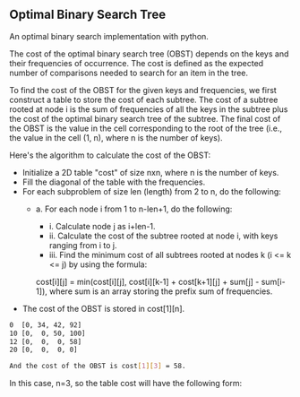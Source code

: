 ## Optimal Binary Search Tree
An optimal binary search implementation with python.


The cost of the optimal binary search tree (OBST) depends on the keys and their frequencies of occurrence. The cost is defined as the expected number of comparisons needed to search for an item in the tree.

To find the cost of the OBST for the given keys and frequencies, we first construct a table to store the cost of each subtree. The cost of a subtree rooted at node i is the sum of frequencies of all the keys in the subtree plus the cost of the optimal binary search tree of the subtree. The final cost of the OBST is the value in the cell corresponding to the root of the tree (i.e., the value in the cell (1, n), where n is the number of keys).

Here's the algorithm to calculate the cost of the OBST:

- Initialize a 2D table "cost" of size nxn, where n is the number of keys.
- Fill the diagonal of the table with the frequencies.
- For each subproblem of size len (length) from 2 to n, do the following:
  - a. For each node i from 1 to n-len+1, do the following:
      - i. Calculate node j as i+len-1.
      - ii. Calculate the cost of the subtree rooted at node i, with keys ranging from i to j.
      - iii. Find the minimum cost of all subtrees rooted at nodes k (i <= k <= j) by using the formula:

    cost[i][j] = min(cost[i][j], cost[i][k-1] + cost[k+1][j] + sum[j] - sum[i-1]), where sum is an array storing the prefix sum of frequencies.
- The cost of the OBST is stored in cost[1][n].

```bash
0  [0, 34, 42, 92]
10 [0,  0, 50, 100]
12 [0,  0,  0, 58]
20 [0,  0,  0, 0]

And the cost of the OBST is cost[1][3] = 58.
```

In this case, n=3, so the table cost will have the following form: